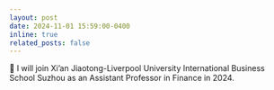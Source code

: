 ```yaml
---
layout: post
date: 2024-11-01 15:59:00-0400
inline: true
related_posts: false
---
```


📝 I will join Xi’an Jiaotong-Liverpool University International Business School Suzhou as an Assistant Professor in Finance in 2024.

